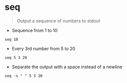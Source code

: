 # seq

> Output a sequence of numbers to stdout

- Sequence from 1 to 10

`seq 10`

- Every 3rd number from 5 to 20

`seq 5 3 20`

- Separate the output with a space instead of a newline

`seq -s " " 5 3 20`

